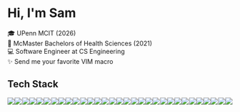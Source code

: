 # Hi, I'm Sam

<!--
https://github.com/Envoy-VC/awesome-badges
Here are some ideas to get you started:

- 🔭 I’m currently working on ...
- 🌱 I’m currently learning ...
- 👯 I’m looking to collaborate on ...
- 🤔 I’m looking for help with ...
- 💬 Ask me about ...
- 📫 How to reach me: ...
- 😄 Pronouns: ...
- ⚡ Fun fact: ...
-->

🎓 UPenn MCIT (2026)  
🧬 McMaster Bachelors of Health Sciences (2021)  
💻 Software Engineer at CS Engineering  
✨ Send me your favorite VIM macro


## Tech Stack
<div style="display: flex; flex-wrap: wrap; justify-content: space-between;">
  <img src="https://img.shields.io/badge/Javascript-%23323330.svg?style=flat&logo=javascript&logoColor=%23F7DF1E">
  <img src="https://img.shields.io/badge/TypeScript-007ACC?style=flate&logo=typescript&logoColor=white">
  <img src="https://img.shields.io/badge/-Python-3776ab?style=flat&logo=python&logoColor=white">
  <img src="https://img.shields.io/badge/Rust-%23000000.svg?style=flat&logo=rust&logoColor=white">
  <img src="https://img.shields.io/badge/Java-%23ED8B00.svg?style=flat&logo=openjdk&logoColor=white">
  <img src="https://img.shields.io/badge/-C-00599c?style=flat&logo=c&logoColor=white"> 
  <img src="https://img.shields.io/badge/Lua-%232C2D72.svg?style=flat&logo=lua&logoColor=white">
  <img src="https://img.shields.io/badge/jQuery-0769AD?style=flat&logo=jquery&logoColor=white"> 
  <img src="https://img.shields.io/badge/HTML5-%23E34F26.svg?style=flat&logo=html5&logoColor=white"> 
  <img src="https://img.shields.io/badge/CSS3-%231572B6.svg?style=flat&logo=css3&logoColor=white"> 
  <img src="https://img.shields.io/badge/Sass-CC6699?style=flat&logo=sass&logoColor=white"> 
  <img src="https://img.shields.io/badge/Tailwind_CSS-38B2AC?style=flat&logo=tailwind-css&logoColor=white"> 
  <img src="https://img.shields.io/badge/-React-000000?style=flat&logo=react&logoColor=00c8ff"> 
  <img src="https://img.shields.io/badge/React_Router-CA4245?style=flat&logo=react-router&logoColor=white"> 
  <img src="https://img.shields.io/badge/Redux-593D88?style=flat&logo=redux&logoColor=white"> 
  <img src="http://img.shields.io/badge/-Node-430098?style=flat&logo=Node.js&logoColor=white"> 
  <img src="https://img.shields.io/badge/-Express-787878?style=flat&logo=express&logoColor=ffffff"> 
  <img src="https://img.shields.io/badge/-GraphQL-E10098?style=flat&logo=graphql&logoColor=white">
  <img src="https://img.shields.io/badge/Postman-FF6C37?style=flat&logo=postman&logoColor=white"> 
  <img src="https://img.shields.io/badge/PostgreSQL-316192?style=flat&logo=postgresql&logoColor=white"> 
  <img src="https://img.shields.io/badge/MySQL-00000F?style=flat&logo=mysql&logoColor=white"> 
  <img src="https://img.shields.io/badge/Prisma-3982CE?style=flat&logo=Prisma&logoColor=white">
  <img src="https://img.shields.io/badge/Pandas-2C2D72?style=flat&logo=pandas&logoColor=white">
  <img src="https://img.shields.io/badge/-MongoDB-4DB33D?style=flat&logo=mongodb&logoColor=FFFFFF"> 
  <img src="https://img.shields.io/badge/-Cypress-%23E5E5E5?style=flat&logo=cypress&logoColor=058a5e"> 
  <img src="https://img.shields.io/badge/Jest-323330?style=flat&logo=Jest&logoColor=white">
  <img src="https://img.shields.io/badge/React%20Testing%20Library-323330?style=flat&logo=testing-library&logoColor=red">
  <img src="https://img.shields.io/badge/Amazon_AWS-FF9900?style=flat&logo=amazonaws&logoColor=white"> 
  <img src="https://img.shields.io/badge/Docker-%230db7ed.svg?style=flate&logo=docker&logoColor=white">
  <img src="http://img.shields.io/badge/-Git-F05032?style=flat&logo=git&logoColor=FFFFFF"> 
  <img src="https://img.shields.io/badge/NeoVim-%2357A143.svg?&style=flat&logo=neovim&logoColor=white">
</div>


